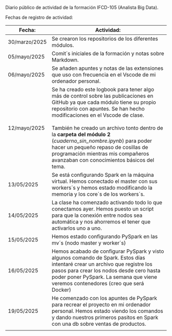 Diario público de actividad de la formación IFCD-105 (Analista Big Data).

Fechas de registro de actividad: 

| **Fecha:**    | **Actividad:**                                                                                                                                                                                                                                                                                                                                                                                                                                                 |
| ------------- | -------------------------------------------------------------------------------------------------------------------------------------------------------------------------------------------------------------------------------------------------------------------------------------------------------------------------------------------------------------------------------------------------------------------------------------------------------------- |
| 30/marzo/2025 | Se crearon los repositorios de los diferentes módulos.                                                                                                                                                                                                                                                                                                                                                                                                         |
| 05/mayo/2025  | Comit´s iniciales de la formación y notas sobre Markdown.                                                                                                                                                                                                                                                                                                                                                                                                      |
| 06/mayo/2025  | Se añaden apuntes y notas de las extensiones que uso con frecuencia en el Vscode de mi ordenador personal.                                                                                                                                                                                                                                                                                                                                                     |
| 12/mayo/2025  | Se ha creado este logbook para tener algo más de control sobre las publicaciones en GitHub ya que cada módulo tiene su propio repositorio con apuntes. Se han hecho modificaciones en el Vscode de clase.  <br><br>También he creado un archivo tonto dentro de la **carpeta del módulo 2** (*cuaderno_sin_nombre.ipynb*) para poder hacer un pequeño repaso de cosillas de programación mientras mis compañeros avanzaban con conocimientos básicos del tema. |
| 13/05/2025    | Se está configurando Spark en la máquina virtual. Hemos conectado el master con sus workers´s y hemos estado modificando la memoria y los core´s de los workers´s.                                                                                                                                                                                                                                                                                             |
| 14/05/2025    | La clase ha comenzado activando todo lo que conectamos ayer. Hemos puesto un script para que la conexión entre nodos sea automática y nos ahorremos el tener que activarlos uno a uno.                                                                                                                                                                                                                                                                         |
| 15/05/2025    | Hemos estado configurando PySpark en las mv´s (nodo master y worker´s)                                                                                                                                                                                                                                                                                                                                                                                         |
| 16/05/2025    | Hemos acabado de configurar PySpark y visto algunos comando de Spark. Estos días intentaré crear un archivo que registre los pasos para crear los nodos desde cero hasta poder poner PySpark. La semana que viene veremos contenedores (creo que será Docker)                                                                                                                                                                                                  |
| 19/05/2025    | He comenzado con los apuntes de PySpark para recrear el proyecto en mi ordenador personal. Hemos estado viendo los comandos y dando nuestros primeros pasitos en Spark con una db sobre ventas de productos.                                                                                                                                                                                                                                                   |
|               |                                                                                                                                                                                                                                                                                                                                                                                                                                                                |
